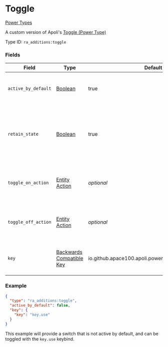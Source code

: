 # Toggle
[Power Types](../power_types_types.md)

A custom version of Apoli's [Toggle (Power Type)](https://origins.readthedocs.io/en/latest/types/power_types/toggle/)

Type ID: `ra_additions:toggle`
### Fields
Field | Type | Default | Description
------|------|---------|-------------
`active_by_default` | [Boolean](../data_types/boolean.md) | true | Whether this power starts in the on or off state.
`retain_state` | [Boolean](../data_types/boolean.md) | true | Whether this power switches back to default if the condition is no longer met.
`toggle_on_action` | [Entity Action](../entity_action_types.md) | _optional_ | The entity action to be executed when the power is toggled on.
`toggle_off_action` | [Entity Action](../entity_action_types.md) | _optional_ | The entity action to be executed when the power is toggled off.
`key` | [Backwards Compatible Key](https://origins.readthedocs.io/en/latest/types/data_types/key/) | io.github.apace100.apoli.power.Active$Key@642405e | Which active key this power should respond to.

### Example
```json
{
  "type": "ra_additions:toggle",
  "active_by_default": false,
  "key": {
    "key": "key.use"
  }
}
```
This example will provide a switch that is not active by default, and can be toggled with the `key.use` keybind.